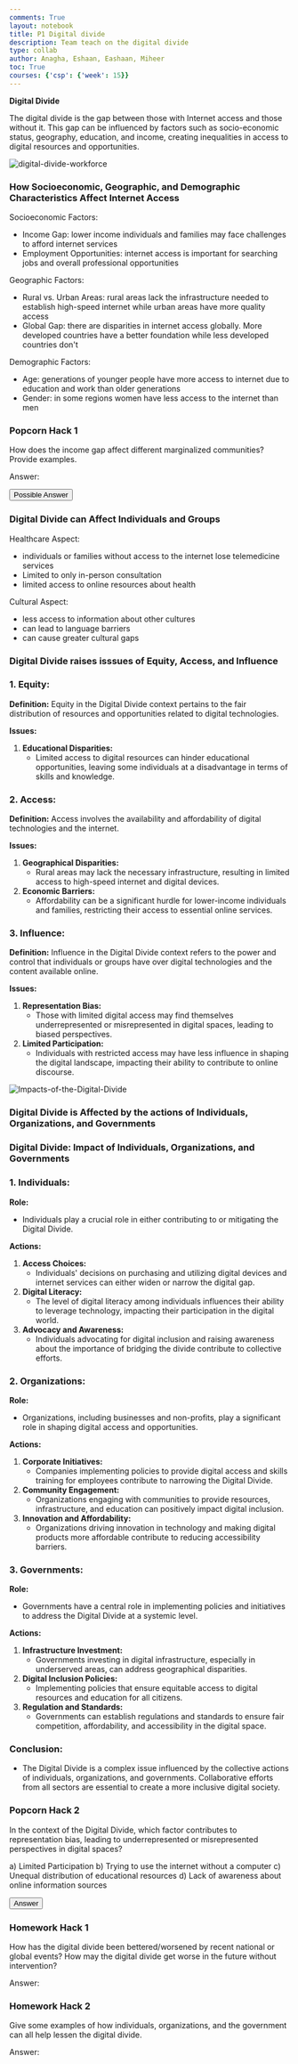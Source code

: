 ```yaml
---
comments: True
layout: notebook
title: P1 Digital divide
description: Team teach on the digital divide
type: collab
author: Anagha, Eshaan, Eashaan, Miheer
toc: True
courses: {'csp': {'week': 15}}
---
```


**Digital Divide**

The digital divide is the gap between those with Internet access and those without it. This gap can be influenced by factors such as socio-economic status, geography, education, and income, creating inequalities in access to digital resources and opportunities.

<img src="https://www.eschoolnews.com/files/2023/03/digital-divide-workforce.jpeg" alt="digital-divide-workforce">

### How Socioeconomic, Geographic, and Demographic Characteristics Affect Internet Access

Socioeconomic Factors:
- Income Gap: lower income individuals and families may face challenges to afford internet services
- Employment Opportunities: internet access is important for searching jobs and overall professional opportunities

Geographic Factors:
- Rural vs. Urban Areas: rural areas lack the infrastructure needed to establish high-speed internet while urban areas have more quality access
- Global Gap: there are disparities in internet access globally. More developed countries have a better foundation while less developed countries don't

Demographic Factors:
- Age: generations of younger people have more access to internet due to education and work than older generations
- Gender: in some regions women have less access to the internet than men


### Popcorn Hack 1

How does the income gap affect different marginalized communities? Provide examples.

Answer:

<button id="answer2">Possible Answer</button>

<script>
    const answerButton2 = document.getElementById('answer2')

answerButton2.addEventListener('click', (event) => {
    answerButton2.innerHTML = 'Quality education, healthcare services, and digital resources.'
});
</script>

### Digital Divide can Affect Individuals and Groups

Healthcare Aspect:
- individuals or families without access to the internet lose telemedicine services
- Limited to only in-person consultation
- limited access to online resources about health

Cultural Aspect:
- less access to information about other cultures
- can lead to language barriers
- can cause greater cultural gaps

### Digital Divide raises isssues of Equity, Access, and Influence

### 1. Equity:
**Definition:** Equity in the Digital Divide context pertains to the fair distribution of resources and opportunities related to digital technologies.

**Issues:**
1. **Educational Disparities:**
   - Limited access to digital resources can hinder educational opportunities, leaving some individuals at a disadvantage in terms of skills and knowledge.

### 2. Access:
**Definition:** Access involves the availability and affordability of digital technologies and the internet.

**Issues:**
1. **Geographical Disparities:**
   - Rural areas may lack the necessary infrastructure, resulting in limited access to high-speed internet and digital devices.
2. **Economic Barriers:**
   - Affordability can be a significant hurdle for lower-income individuals and families, restricting their access to essential online services.

### 3. Influence:
**Definition:** Influence in the Digital Divide context refers to the power and control that individuals or groups have over digital technologies and the content available online.

**Issues:**
1. **Representation Bias:**
   - Those with limited digital access may find themselves underrepresented or misrepresented in digital spaces, leading to biased perspectives.
2. **Limited Participation:**
   - Individuals with restricted access may have less influence in shaping the digital landscape, impacting their ability to contribute to online discourse.


<img src="https://www.learning.com/wp-content/uploads/2022/02/Impacts-of-the-Digital-Divide.png" alt="Impacts-of-the-Digital-Divide">

### Digital Divide is Affected by the actions of Individuals, Organizations, and Governments

### Digital Divide: Impact of Individuals, Organizations, and Governments

### 1. Individuals:
**Role:**
- Individuals play a crucial role in either contributing to or mitigating the Digital Divide.

**Actions:**
1. **Access Choices:**
   - Individuals' decisions on purchasing and utilizing digital devices and internet services can either widen or narrow the digital gap.
2. **Digital Literacy:**
   - The level of digital literacy among individuals influences their ability to leverage technology, impacting their participation in the digital world.
3. **Advocacy and Awareness:**
   - Individuals advocating for digital inclusion and raising awareness about the importance of bridging the divide contribute to collective efforts.

### 2. Organizations:
**Role:**
- Organizations, including businesses and non-profits, play a significant role in shaping digital access and opportunities.

**Actions:**
1. **Corporate Initiatives:**
   - Companies implementing policies to provide digital access and skills training for employees contribute to narrowing the Digital Divide.
2. **Community Engagement:**
   - Organizations engaging with communities to provide resources, infrastructure, and education can positively impact digital inclusion.
3. **Innovation and Affordability:**
   - Organizations driving innovation in technology and making digital products more affordable contribute to reducing accessibility barriers.

### 3. Governments:
**Role:**
- Governments have a central role in implementing policies and initiatives to address the Digital Divide at a systemic level.

**Actions:**
1. **Infrastructure Investment:**
   - Governments investing in digital infrastructure, especially in underserved areas, can address geographical disparities.
2. **Digital Inclusion Policies:**
   - Implementing policies that ensure equitable access to digital resources and education for all citizens.
3. **Regulation and Standards:**
   - Governments can establish regulations and standards to ensure fair competition, affordability, and accessibility in the digital space.

### Conclusion:
- The Digital Divide is a complex issue influenced by the collective actions of individuals, organizations, and governments. Collaborative efforts from all sectors are essential to create a more inclusive digital society.


### Popcorn Hack 2

 In the context of the Digital Divide, which factor contributes to representation bias, leading to underrepresented or misrepresented perspectives in digital spaces?

a) Limited Participation
b) Trying to use the internet without a computer
c) Unequal distribution of educational resources
d) Lack of awareness about online information sources

<button id="answer3">Answer</button>

<script>
    const answerButton3 = document.getElementById('answer3')

answerButton3.addEventListener('click', (event) => {
    answerButton3.innerHTML = "A is the correct answer, people who don't participate are not being represented."
});
</script>

### Homework Hack 1

How has the digital divide been bettered/worsened by recent national or global events? How may the digital divide get worse in the future without intervention?

Answer:

### Homework Hack 2

Give some examples of how individuals, organizations, and the government can all help lessen the digital divide.

Answer: 
